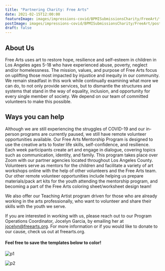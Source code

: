 ```yaml
---
title: "Partnering Charity: Free Arts"
date: 2021-02-15T12:00:00
featureImage: images/impressions-covid/BPMISubmissionsCharity/FreeArt/feature-image.jpg
postImage: images/impressions-covid/BPMISubmissionsCharity/FreeArt/post-image.jpeg 
draft: false
---
```


## About Us
Free Arts uses art to restore hope, resilience and self-esteem in children in Los Angeles ages 5-18 who have experienced abuse, poverty, neglect and/or homelessness. The mission, values, and purpose of Free Arts focus on uplifting those most impacted by injustice and inequity in our community. We remain steadfast in this work while continually examining what more we can do, to not only provide services, but to dismantle the structures and systems that stand in the way of equality, inclusion, and opportunity for every single member of society. We depend on our team of committed volunteers to make this possible. 

## Ways you can help 
Although we are still experiencing the struggles of COVID-19 and our in-person programs are currently paused, we still have remote volunteer opportunities available. Our Free Arts Mentorship Program is designed to use the creative arts to foster life skills, self-confidence, and resilience. Each week participants create art and engage in dialogue, covering topics such as communication, identity, and family. This program takes place over Zoom with our partner agencies located throughout Los Angeles County. Volunteers serve as mentors for the children and facilitate a variety of art workshops online with the help of other volunteers and the Free Arts team. Our other remote volunteer opportunities include helping us prepare materials/pack art kits for the youth attending the mentorship program, and becoming a part of the Free Arts coloring sheet/worksheet design team! 

We also offer our Teaching Artist program driven for those who are already working in the arts professionally, who want to volunteer and share their skills with the youth we serve.

If you are interested in working with us, please reach out to our Program Operations Coordinator, Jocelyn Garcia, by emailing her at jocelyn@freearts.org. For more information or if you would like to donate to our cause, check us out at freearts.org.

#### Feel free to save the templates below to color! 

![p1](../../images/impressions-covid/BPMISubmissionsCharity/ChildrenArtWork/p1.jpg)

![p2](../../images/impressions-covid/BPMISubmissionsCharity/ChildrenArtWork/p2.jpg)

